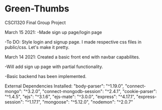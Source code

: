 # Green-Thumbs
CSCI1320 Final Group Project


March 15 2021:
-Made sign up page/login page

-To DO: Style login and signup page. I made respective css files in public/css. Let's make it pretty.

March 14 2021:
Created a basic front end with navbar capabilites.

-Will add sign up page with partial functionality.

-Basic backend has been implemented.

External Dependencies Installed:
    "body-parser": "^1.19.0",
    "connect-mongo": "^3.2.0",
    "connect-mongodb-session": "^2.4.1",
    "cookie-parser": "^1.4.5",
    "ejs": "^3.1.6",
    "ejs-mate": "^3.0.0",
    "express": "^4.17.1",
    "express-session": "^1.17.1",
    "mongoose": "^5.12.0",
    "nodemon": "^2.0.7"

